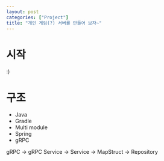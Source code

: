 ```yaml
---
layout: post
categories: ["Project"]
title: "개인 게임(?) 서버를 만들어 보자~"
---
```


# 시작
:)

# 구조
- Java
- Gradle
- Multi module
- Spring
- gRPC

gRPC -> gRPC Service -> Service -> MapStruct -> Repository
